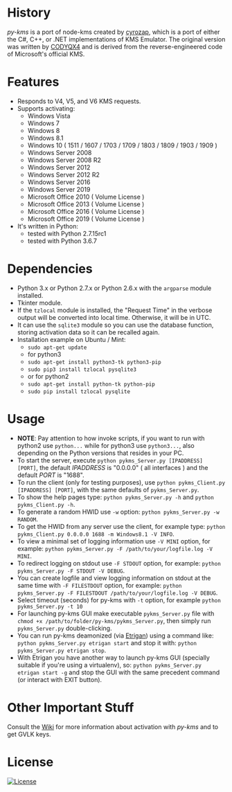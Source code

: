 # History
_py-kms_ is a port of node-kms created by [cyrozap](http://forums.mydigitallife.info/members/183074-markedsword), which is a port of either the C#, C++, or .NET implementations of KMS Emulator. The original version was written by [CODYQX4](http://forums.mydigitallife.info/members/89933-CODYQX4) and is derived from the reverse-engineered code of Microsoft's official KMS.

# Features
- Responds to V4, V5, and V6 KMS requests.
- Supports activating:
	- Windows Vista 
	- Windows 7 
	- Windows 8
	- Windows 8.1
	- Windows 10 ( 1511 / 1607 / 1703 / 1709 / 1803 / 1809 / 1903 / 1909 )
	- Windows Server 2008
	- Windows Server 2008 R2
	- Windows Server 2012
	- Windows Server 2012 R2
	- Windows Server 2016
	- Windows Server 2019
	- Microsoft Office 2010 ( Volume License )
	- Microsoft Office 2013 ( Volume License )
	- Microsoft Office 2016 ( Volume License )
	- Microsoft Office 2019 ( Volume License )
- It's written in Python:
	- tested with Python 2.7.15rc1 
	- tested with Python 3.6.7

# Dependencies
- Python 3.x or Python 2.7.x or Python 2.6.x with the ```argparse``` module installed.
- Tkinter module.
- If the ```tzlocal``` module is installed, the "Request Time" in the verbose output will be converted into local time. Otherwise, it will be in UTC.
- It can use the ```sqlite3``` module so you can use the database function, storing activation data so it can be recalled again. 
- Installation example on Ubuntu / Mint:
    - ```sudo apt-get update```
    - for python3
    - ```sudo apt-get install python3-tk python3-pip```
    - ```sudo pip3 install tzlocal pysqlite3```
    - or for python2
    - ```sudo apt-get install python-tk python-pip```
    - ```sudo pip install tzlocal pysqlite```
       
# Usage
- __NOTE__: Pay attention to how invoke scripts, if you want to run with python2 use ```python...``` while for python3 use ```python3...```, also depending on the Python versions that resides in your PC.
- To start the server, execute ```python pykms_Server.py [IPADDRESS] [PORT]```, the default _IPADDRESS_ is "0.0.0.0" ( all interfaces ) and the default _PORT_ is "1688".
- To run the client (only for testing purposes), use ```python pykms_Client.py [IPADDRESS] [PORT]```, with the same defaults of ```pykms_Server.py```.
- To show the help pages type: ```python pykms_Server.py -h``` and ```python pykms_Client.py -h```.
- To generate a random HWID use ```-w``` option: ```python pykms_Server.py -w RANDOM```.
- To get the HWID from any server use the client, for example type: ```python pykms_Client.py 0.0.0.0 1688 -m Windows8.1 -V INFO```.
- To view a minimal set of logging information use ```-V MINI``` option, for example: ```python pykms_Server.py -F /path/to/your/logfile.log -V MINI```.
- To redirect logging on stdout use ```-F STDOUT``` option, for example: ```python pykms_Server.py -F STDOUT -V DEBUG```.
- You can create logfile and view logging information on stdout at the same time with ```-F FILESTDOUT``` option, for example: ```python pykms_Server.py -F FILESTDOUT /path/to/your/logfile.log -V DEBUG```.
- Select timeout (seconds) for py-kms with ```-t``` option, for example ```python pykms_Server.py -t 10```
- For launching py-kms GUI make executable ```pykms_Server.py``` file with ```chmod +x /path/to/folder/py-kms/pykms_Server.py```, then simply run ```pykms_Server.py``` double-clicking.
- You can run py-kms deamonized (via [Etrigan](https://github.com/SystemRage/Etrigan)) using a command like: ```python pykms_Server.py etrigan start``` and stop it with: ```python pykms_Server.py etrigan stop```.
- With Etrigan you have another way to launch py-kms GUI (specially suitable if you're using a virtualenv), so: ```python pykms_Server.py etrigan start -g```
and stop the GUI with the same precedent command (or interact with EXIT button).

# Other Important Stuff
Consult the [Wiki](https://github.com/SystemRage/py-kms/wiki) for more information about activation with _py-kms_ and to get GVLK keys.

# License
   [![License](https://img.shields.io/badge/license-unlicense-lightgray.svg)](https://github.com/SystemRage/py-kms/blob/master/LICENSE)
